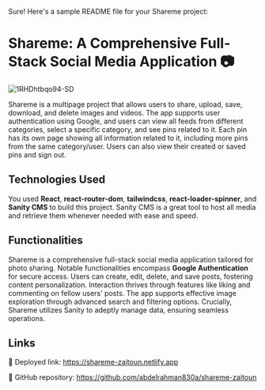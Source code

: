 Sure! Here's a sample README file for your Shareme project:

# Shareme: A Comprehensive Full-Stack Social Media Application 📷

![1RHDhtbqo94-SD](https://github.com/abdelrahman830a/shareme-zaitoun/assets/78018369/3ddbf9e9-0146-4902-90c2-97e566dee184)


Shareme is a multipage project that allows users to share, upload, save, download, and delete images and videos. The app supports user authentication using Google, and users can view all feeds from different categories, select a specific category, and see pins related to it. Each pin has its own page showing all information related to it, including more pins from the same category/user. Users can also view their created or saved pins and sign out.

## Technologies Used

You used **React**, **react-router-dom**, **tailwindcss**, **react-loader-spinner**, and **Sanity CMS** to build this project. Sanity CMS is a great tool to host all media and retrieve them whenever needed with ease and speed.

## Functionalities

Shareme is a comprehensive full-stack social media application tailored for photo sharing. Notable functionalities encompass **Google Authentication** for secure access. Users can create, edit, delete, and save posts, fostering content personalization. Interaction thrives through features like liking and commenting on fellow users' posts. The app supports effective image exploration through advanced search and filtering options. Crucially, Shareme utilizes Sanity to adeptly manage data, ensuring seamless operations.

## Links

🔗 Deployed link: https://shareme-zaitoun.netlify.app

🔗 GitHub repository: https://github.com/abdelrahman830a/shareme-zaitoun
